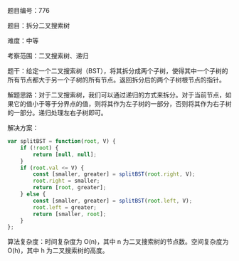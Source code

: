 题目编号：776

题目：拆分二叉搜索树

难度：中等

考察范围：二叉搜索树、递归

题干：给定一个二叉搜索树（BST），将其拆分成两个子树，使得其中一个子树的所有节点都大于另一个子树的所有节点。返回拆分后的两个子树根节点的指针。

解题思路：对于二叉搜索树，我们可以通过递归的方式来拆分。对于当前节点，如果它的值小于等于分界点的值，则将其作为左子树的一部分，否则将其作为右子树的一部分。递归处理左右子树即可。

解决方案：

```javascript
var splitBST = function(root, V) {
    if (!root) {
        return [null, null];
    }
    if (root.val <= V) {
        const [smaller, greater] = splitBST(root.right, V);
        root.right = smaller;
        return [root, greater];
    } else {
        const [smaller, greater] = splitBST(root.left, V);
        root.left = greater;
        return [smaller, root];
    }
};
```

算法复杂度：时间复杂度为 O(n)，其中 n 为二叉搜索树的节点数。空间复杂度为 O(h)，其中 h 为二叉搜索树的高度。
